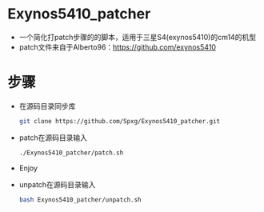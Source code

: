 # Exynos5410_patcher
* 一个简化打patch步骤的的脚本，适用于三星S4(exynos5410)的cm14的机型
* patch文件来自于Alberto96：https://github.com/exynos5410

# 步骤
* 在源码目录同步库
   ```sh
   git clone https://github.com/Spxg/Exynos5410_patcher.git
   ```
* patch在源码目录输入
   ```sh
   ./Exynos5410_patcher/patch.sh
   ```
* Enjoy

* unpatch在源码目录输入
   ```sh
   bash Exynos5410_patcher/unpatch.sh
   ```
